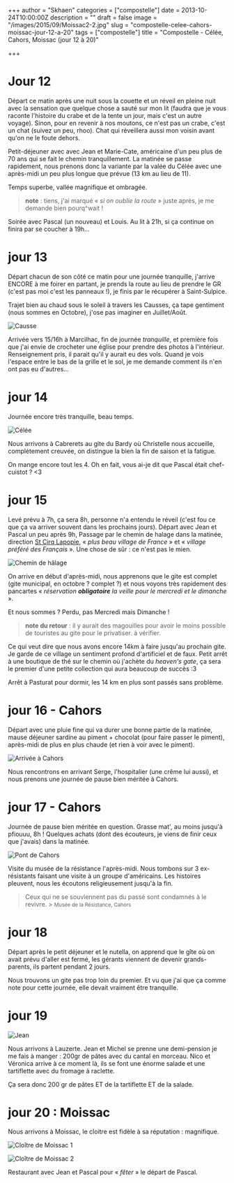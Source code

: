 +++
author = "Skhaen"
categories = ["compostelle"]
date = 2013-10-24T10:00:00Z
description = ""
draft = false
image = "/images/2015/09/Moissac2-2.jpg"
slug = "compostelle-celee-cahors-moissac-jour-12-a-20"
tags = ["compostelle"]
title = "Compostelle - Célée, Cahors, Moissac (jour 12 à 20)"

+++

# Jour 12

Départ ce matin après une nuit sous la couette et un réveil en pleine nuit avec la sensation que quelque chose a sauté sur mon lit (faudra que je vous raconte l'histoire du crabe et de la tente un jour, mais c'est un autre voyage). Sinon, pour en revenir à nos moutons, ce n'est pas un crabe, c'est un chat (suivez un peu, rhoo). Chat qui réveillera aussi mon voisin avant qu'on ne le foute dehors.

Petit-déjeuner avec avec Jean et Marie-Cate, américaine d'un peu plus de 70 ans qui se fait le chemin tranquillement. La matinée se passe rapidement, nous prenons donc la variante par la valée du Célée avec une après-midi un peu plus longue que prévue (13 km au lieu de 11).

Temps superbe, vallée magnifique et ombragée.

> **note** : tiens, j'ai marqué « *si on oublie la route* » juste après, je me demande bien pourq^wait !

Soirée avec Pascal (un nouveau) et Louis. Au lit à 21h, si ça continue on finira par se coucher à 19h...

# jour 13

Départ chacun de son côté ce matin pour une journée tranquille, j'arrive ENCORE à me foirer en partant, je prends la route au lieu de prendre le GR (c'est pas moi c'est les panneaux !), je finis par le récupérer à Saint-Sulpice.

Trajet bien au chaud sous le soleil à travers les Causses, ça tape gentiment (nous sommes en Octobre), j'ose pas imaginer en Juillet/Août.

![Causse](/images/2015/09/causse.jpg)

Arrivée vers 15/16h à Marcilhac, fin de journée *tranquille*, et première fois que j'ai envie de crocheter une église pour prendre des photos à l'intérieur. Renseignement pris, il parait qu'il y aurait eu des vols. Quand je vois l'espace entre le bas de la grille et le sol, je me demande comment ils n'en ont pas eu d'autres...

# jour 14

Journée encore très tranquille, beau temps.

![Célée](/images/2015/09/c_l_e1.jpg)

Nous arrivons à Cabrerets au gite du Bardy où Christelle nous accueille, complétement creuvée, on distingue la bien la fin de saison et la fatigue.

On mange encore tout les 4. Oh en fait, vous ai-je dit que Pascal était chef-cuistot ? <3

# jour 15

Levé prévu à 7h, ça sera 8h, personne n'a entendu le réveil (c'est fou ce que ça va arriver souvent dans les prochains jours). Départ avec Jean et Pascal un peu après 9h, Passage par le chemin de halage dans la matinée, direction [St Cirq Lapopie](https://fr.wikipedia.org/wiki/Saint-Cirq-Lapopie), « *plus beau village de France* » et « *village préféré des Français* ». Une chose de sûr : ce n'est pas le mien. 

![Chemin de hâlage](/images/2015/09/celee2_halage.jpg)

On arrive en début d'après-midi, nous apprenons que le gite est complet (gite municipal, en octobre ? complet ?) et nous voyons très rapidement des pancartes « *réservation **obligatoire** la veille pour le mercredi et le dimanche* ».

Et nous sommes ? Perdu, pas Mercredi mais Dimanche !

> **note du retour** : il y aurait des magouilles pour avoir le moins possible de touristes au gite pour le privatiser. à vérifier.

Ce qui veut dire que nous avons encore 14km à faire jusqu'au prochain gite. Je garde de ce village un sentiment profond d'artificiel et de faux. Petit arrêt à une boutique de thé sur le chemin où j'achète du *heaven's gate*, ça sera le premier d'une petite collection qui aura beaucoup de succès :3

Arrêt à Pasturat pour dormir, les 14 km en plus sont passés sans problème.

# jour 16 - Cahors

Départ avec une pluie fine qui va durer une bonne partie de la matinée, mause déjeuner sardine au piment + chocolat (pour faire passer le piment), après-midi de plus en plus chaude (et rien à voir avec le piment).

![Arrivée à Cahors](/images/2015/09/c_l_e3_JPG.jpg)

Nous rencontrons en arrivant Serge, l'hospitalier (une crême lui aussi), et nous prenons une journée de pause bien méritée à Cahors.

# jour 17 - Cahors

Journée de pause bien méritée en question.
Grasse mat', au moins jusqu'à pfiouuu, 8h ! Quelques achats (dont des écouteurs, je viens de finir ceux que j'avais) dans la matinée.

![Pont de Cahors](/images/2015/09/cahors_ponts.jpg)

Visite du musée de la résistance l'après-midi. Nous tombons sur 3 ex-résistants faisant une visite à un groupe d'américains. Les histoires pleuvent, nous les écoutons religieusement jusqu'à la fin.

> Ceux qui ne se souviennent pas du passé sont condamnés à le revivre. > <small>Musée de la Résistance, Cahors</small>

# jour 18

Départ après le petit déjeuner et le nutella, on apprend que le gîte où on avait prévu d'aller est fermé, les gérants viennent de devenir grands-parents, ils partent pendant 2 jours.

Nous trouvons un gite pas trop loin du premier. Et vu que j'ai que ça comme note pour cette journée, elle devait vraiment être tranquille.

# jour 19

![Jean](/images/2015/09/cahors_jean.JPG)

Nous arrivons à Lauzerte. Jean et Michel se prenne une demi-pension je me fais à manger : 200gr de pâtes avec du cantal en morceau. Nico et Véronica arrive à ce moment là, ils se font une énorme salade et une tartiflette avec du fromage à raclette. 

Ça sera donc 200 gr de pâtes ET de la tartiflette ET de la salade.

# jour 20 : Moissac

Nous arrivons à Moissac, le cloitre est fidèle à sa réputation&nbsp;: magnifique.

![Cloître de Moissac 1](/images/2015/09/Moissac1.jpg)

![Cloître de Moissac 2](/images/2015/09/Moissac2-1.jpg)

Restaurant avec Jean et Pascal pour « *fêter* » le départ de Pascal.

